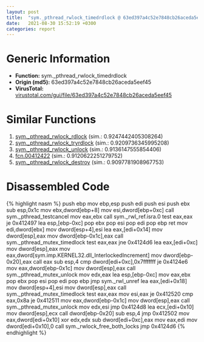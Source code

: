 ```yaml
---
layout: post
title:  "sym._pthread_rwlock_timedrdlock @ 63ed397a4c52e7848cb26aceda5eef45"
date:   2021-08-30 15:52:19 +0300
categories: report
---
```


# Generic Information
- **Function:** sym.\_pthread\_rwlock\_timedrdlock
- **Origin (md5):** 63ed397a4c52e7848cb26aceda5eef45
- **VirusTotal:** [virustotal.com/gui/file/63ed397a4c52e7848cb26aceda5eef45][virustotal_ref]



# Similar Functions

1. [sym.\_pthread\_rwlock\_rdlock][similar_1_ref] (sim.: 0.9247442405308264)
2. [sym.\_pthread\_rwlock\_tryrdlock][similar_2_ref] (sim.: 0.9209736345995208)
3. [sym.\_pthread\_rwlock\_unlock][similar_3_ref] (sim.: 0.9136147555854406)
4. [fcn.00412422][similar_4_ref] (sim.: 0.9120622251279752)
5. [sym.\_pthread\_rwlock\_destroy][similar_5_ref] (sim.: 0.9097781908967753)


# Disassembled Code

{% highlight nasm %}
push ebp
mov ebp,esp
push edi
push esi
push ebx
sub esp,0x1c
mov ebx,dword[ebp+8]
mov esi,dword[ebp+0xc]
call sym._pthread_testcancel
mov eax,ebx
call sym._rwl_ref.isra.0
test eax,eax
je 0x412497
lea esp,[ebp-0xc]
pop ebx
pop esi
pop edi
pop ebp
ret 
mov edi,dword[ebx]
mov dword[esp+4],esi
lea eax,[edi+0x14]
mov dword[esp],eax
mov dword[ebp-0x1c],eax
call sym._pthread_mutex_timedlock
test eax,eax
jne 0x4124d6
lea eax,[edi+0xc]
mov dword[esp],eax
mov eax,dword[sym.imp.KERNEL32.dll_InterlockedIncrement]
mov dword[ebp-0x20],eax
call eax
sub esp,4
cmp dword[edi+0xc],0x7fffffff
je 0x4124e6
mov eax,dword[ebp-0x1c]
mov dword[esp],eax
call sym._pthread_mutex_unlock
mov edx,eax
lea esp,[ebp-0xc]
mov eax,ebx
pop ebx
pop esi
pop edi
pop ebp
jmp sym._rwl_unref
lea eax,[edi+0x18]
mov dword[esp+4],esi
mov dword[esp],eax
call sym._pthread_mutex_timedlock
test eax,eax
mov esi,eax
je 0x412520
cmp eax,0x8a
je 0x412511
mov eax,dword[ebp-0x1c]
mov dword[esp],eax
call sym._pthread_mutex_unlock
mov edx,esi
jmp 0x4124d8
lea ecx,[edi+0x10]
mov dword[esp],ecx
call dword[ebp-0x20]
sub esp,4
jmp 0x412502
mov eax,dword[edi+0x10]
xor edx,edx
sub dword[edi+0xc],eax
mov eax,edi
mov dword[edi+0x10],0
call sym._rwlock_free_both_locks
jmp 0x4124d6
{% endhighlight %}


[similar_1_ref]: /report/sym._pthread_rwlock_rdlock@63ed397a4c52e7848cb26aceda5eef45
[similar_2_ref]: /report/sym._pthread_rwlock_tryrdlock@63ed397a4c52e7848cb26aceda5eef45
[similar_3_ref]: /report/sym._pthread_rwlock_unlock@63ed397a4c52e7848cb26aceda5eef45
[similar_4_ref]: /report/fcn.00412422@8c10f6a1b7643ed6e914352ded4b58e0
[similar_5_ref]: /report/sym._pthread_rwlock_destroy@63ed397a4c52e7848cb26aceda5eef45
[virustotal_ref]: https://www.virustotal.com/gui/file/63ed397a4c52e7848cb26aceda5eef45